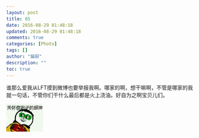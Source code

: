 ```yaml
---
layout: post
title: 85
date: 2016-08-29 01:48:18
updated: 2016-08-29 01:48:18
comments: true
categories: [Photo]
tags: []
author: "猫厨"
description: ""
toc: true
---
```


<p>谁那么爱我从LFT摸到微博也要举报我啊。哪家的啊，想干嘛啊，不管是哪家的我就一句话，不管你们干什么最后都是火上浇油。好自为之啊宝贝儿们。</p>

![](https://raw.githubusercontent.com/alicewish/meowchain247/master/img_cVZNdzJtQk9JV2Y1c1FjQjIzWHYyb0dDTHhtUnJJK1daQU5iNXRkbjJreTE5U05hTzRmajRBPT0.jpg)